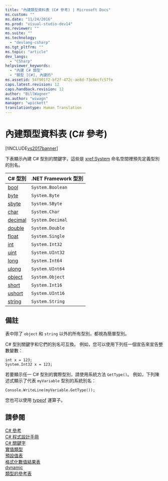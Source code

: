 ```yaml
---
title: "內建類型資料表 (C# 參考) | Microsoft Docs"
ms.custom: ""
ms.date: "11/24/2016"
ms.prod: "visual-studio-dev14"
ms.reviewer: ""
ms.suite: ""
ms.technology: 
  - "devlang-csharp"
ms.tgt_pltfrm: ""
ms.topic: "article"
dev_langs: 
  - "CSharp"
helpviewer_keywords: 
  - "內建 C# 類型"
  - "類型 [C#], 內建的"
ms.assetid: 54f901f2-bf2f-472c-ae8d-73e8ecfc57fe
caps.latest.revision: 12
caps.handback.revision: 12
author: "BillWagner"
ms.author: "wiwagn"
manager: "wpickett"
translationtype: Human Translation
---
```

# 內建類型資料表 (C# 參考)
[!INCLUDE[vs2017banner](../../../csharp/includes/vs2017banner.md)]

下表顯示內建 C\# 型別的關鍵字，這些是 <xref:System> 命名空間裡預先定義型別的別名。  
  
|C\# 型別|.NET Framework 型別|  
|------------|-----------------------|  
|[bool](../../../csharp/language-reference/keywords/bool.md)|`System.Boolean`|  
|[byte](../../../csharp/language-reference/keywords/byte.md)|`System.Byte`|  
|[sbyte](../../../csharp/language-reference/keywords/sbyte.md)|`System.SByte`|  
|[char](../../../csharp/language-reference/keywords/char.md)|`System.Char`|  
|[decimal](../../../csharp/language-reference/keywords/decimal.md)|`System.Decimal`|  
|[double](../../../csharp/language-reference/keywords/double.md)|`System.Double`|  
|[float](../../../csharp/language-reference/keywords/float.md)|`System.Single`|  
|[int](../../../csharp/language-reference/keywords/int.md)|`System.Int32`|  
|[uint](../../../csharp/language-reference/keywords/uint.md)|`System.UInt32`|  
|[long](../../../csharp/language-reference/keywords/long.md)|`System.Int64`|  
|[ulong](../../../csharp/language-reference/keywords/ulong.md)|`System.UInt64`|  
|[object](../../../csharp/language-reference/keywords/object.md)|`System.Object`|  
|[short](../../../csharp/language-reference/keywords/short.md)|`System.Int16`|  
|[ushort](../../../csharp/language-reference/keywords/ushort.md)|`System.UInt16`|  
|[string](../../../csharp/language-reference/keywords/string.md)|`System.String`|  
  
## 備註  
 表中除了 `object` 和 `string` 以外的所有型別，都視為簡單型別。  
  
 C\# 型別關鍵字和它們的別名可互換。  例如，您可以使用下列任一個宣告來宣告整數變數：  
  
```  
int x = 123;  
System.Int32 x = 123;  
```  
  
 若要顯示任一 C\# 型別的實際型別，請使用系統方法 `GetType()`。  例如，下列陳述式顯示了代表 `myVariable` 型別的系統別名：  
  
```  
Console.WriteLine(myVariable.GetType());  
```  
  
 您也可以使用 [typeof](../../../csharp/language-reference/keywords/typeof.md) 運算子。  
  
## 請參閱  
 [C\# 參考](../../../csharp/language-reference/index.md)   
 [C\# 程式設計手冊](../../../csharp/programming-guide/index.md)   
 [C\# 關鍵字](../../../csharp/language-reference/keywords/index.md)   
 [實值類型](../../../csharp/language-reference/keywords/value-types.md)   
 [預設值表](../../../csharp/language-reference/keywords/default-values-table.md)   
 [格式化數值結果表](../../../csharp/language-reference/keywords/formatting-numeric-results-table.md)   
 [dynamic](../../../csharp/language-reference/keywords/dynamic.md)   
 [類型的參考表](../../../csharp/language-reference/keywords/reference-tables-for-types.md)